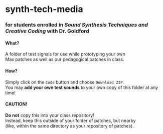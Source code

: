 # synth-tech-media   
### for students enrolled in _Sound Synthesis Techniques and Creative Coding_ with Dr. Goldford   

#### What?    
A folder of test signals for use while prototyping your own   
Max patches as well as our pedagogical patches in class. 

#### How?   
Simply click on the `Code` button and choose `Download ZIP`.   
You may **add your own test sounds** to your own copy of this folder at any time!   

#### CAUTION!    
**Do not** copy this into your class repository!   
Instead, keep this outside of your folder of patches, but nearby   
(like, within the same directory as your repository of patches).   

